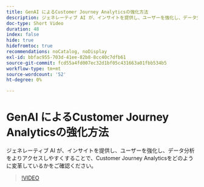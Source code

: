```yaml
---
title: GenAI によるCustomer Journey Analyticsの強化方法
description: ジェネレーティブ AI が、インサイトを提供し、ユーザーを強化し、データ分析をよりアクセスしやすくすることで、Customer Journey Analyticsをどのように変革しているかをご確認ください。
doc-type: Short Video
duration: 48
index: false
hide: true
hidefromtoc: true
recommendations: noCatalog, noDisplay
exl-id: bbfac955-703d-41ee-82b8-8cc40c7dfb61
source-git-commit: fcd55a4fd007ec32d1bf05c431663a01fbb534b5
workflow-type: tm+mt
source-wordcount: '52'
ht-degree: 0%

---
```


# GenAI によるCustomer Journey Analyticsの強化方法

ジェネレーティブ AI が、インサイトを提供し、ユーザーを強化し、データ分析をよりアクセスしやすくすることで、Customer Journey Analyticsをどのように変革しているかをご確認ください。

<!-- 62_S106_3442453_47_how-genai-enhances-customer-journey-analytics -->
>[!VIDEO](https://video.tv.adobe.com/v/3459984/?learn=on&enablevpops=true&captions=jpn)
